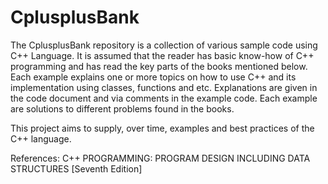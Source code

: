 # CplusplusBank
The CplusplusBank repository is a collection of various sample code using C++ Language. It is assumed that the reader has basic know-how of C++ programming and has read the key parts of the books mentioned below.
Each example explains one or more topics on how to use C++ and its implementation using classes, functions and etc. Explanations are given in the code document and 
via comments in the example code. Each example are solutions to different problems found in the books.

This project aims to supply, over time, examples and best practices of the C++ language.

References:
  C++ PROGRAMMING: PROGRAM DESIGN INCLUDING DATA STRUCTURES [Seventh Edition]
